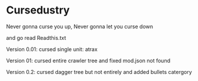 # Cursedustry
Never gonna curse you up, Never gonna let you curse down

and go read Readthis.txt

Version 0.01: cursed single unit: atrax

Version 01: cursed entire crawler tree and fixed mod.json not found

Version 0.2: cursed dagger tree but not entirely and added bullets catergory

